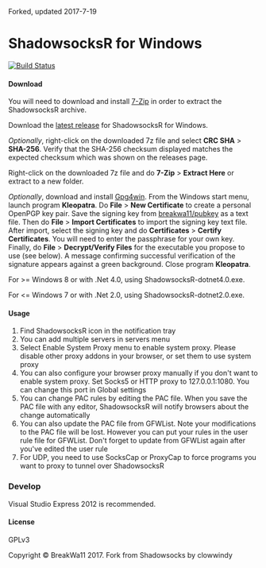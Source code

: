 Forked, updated 2017-7-19

ShadowsocksR for Windows
=======================

[![Build Status]][Appveyor]

#### Download

You will need to download and install [7-Zip](http://www.7-zip.org/) in order 
to extract the ShadowsocksR archive.

Download the [latest release] for ShadowsocksR for Windows.

_Optionally_, right-click on the downloaded 7z file and select 
**CRC SHA** > **SHA-256**. Verify that the SHA-256 checksum displayed 
matches the expected checksum which was shown on the releases page.

Right-click on the downloaded 7z file and do **7-Zip** > **Extract Here** 
or extract to a new folder.

_Optionally_, download and install [Gpg4win](https://www.gpg4win.org/). 
From the Windows start menu, launch program **Kleopatra**. 
Do **File** > **New Certificate** to create a personal OpenPGP key pair. 
Save the signing key from
[breakwa11/pubkey](https://github.com/breakwa11/pubkey) as a text file. 
Then do **File** > **Import Certificates** to import the signing key text file.
After import, select the signing key and do 
**Certificates** > **Certify Certificates**. 
You will need to enter the passphrase for your own key. 
Finally, do **File** > **Decrypt/Verify Files** for the executable 
you propose to use (see below). A message confirming successful verification 
of the signature appears against a green background. 
Close program **Kleopatra**.

For >= Windows 8 or with .Net 4.0, using ShadowsocksR-dotnet4.0.exe.

For <= Windows 7 or with .Net 2.0, using ShadowsocksR-dotnet2.0.exe.

#### Usage

1. Find ShadowsocksR icon in the notification tray
2. You can add multiple servers in servers menu
3. Select Enable System Proxy menu to enable system proxy. Please disable other
proxy addons in your browser, or set them to use system proxy
4. You can also configure your browser proxy manually if you don't want to enable
system proxy. Set Socks5 or HTTP proxy to 127.0.0.1:1080. You can change this
port in Global settings
5. You can change PAC rules by editing the PAC file. When you save the PAC file
with any editor, ShadowsocksR will notify browsers about the change automatically
6. You can also update the PAC file from GFWList. Note your modifications to the PAC
file will be lost. However you can put your rules in the user rule file for GFWList.
Don't forget to update from GFWList again after you've edited the user rule
7. For UDP, you need to use SocksCap or ProxyCap to force programs you want
to proxy to tunnel over ShadowsocksR

### Develop

Visual Studio Express 2012 is recommended.

#### License

GPLv3

Copyright © BreakWa11 2017. Fork from Shadowsocks by clowwindy

[Appveyor]:       https://ci.appveyor.com/project/breakwa11/shadowsocksr-csharp
[Build Status]:   https://ci.appveyor.com/api/projects/status/itcxnad1y95gf2x5/branch/master?svg=true
[latest release]: https://github.com/shadowsocksr/shadowsocksr-csharp/releases
